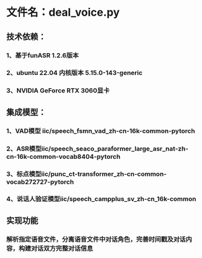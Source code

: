 # 文件名：deal_voice.py

## 技术依赖：
### 1、基于funASR 1.2.6版本
### 2、ubuntu 22.04 内核版本 5.15.0-143-generic
### 3、NVIDIA GeForce RTX 3060显卡

## 集成模型：
### 1、VAD模型 iic/speech_fsmn_vad_zh-cn-16k-common-pytorch
### 2、ASR模型iic/speech_seaco_paraformer_large_asr_nat-zh-cn-16k-common-vocab8404-pytorch 
### 3、标点模型iic/punc_ct-transformer_zh-cn-common-vocab272727-pytorch
### 4、说话人验证模型iic/speech_campplus_sv_zh-cn_16k-common

## 实现功能
### 解析指定语音文件，分离语音文件中对话角色，完善时间戳及对话内容，构建对话双方完整对话信息


